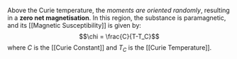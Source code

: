 Above the Curie temperature, the *moments are oriented randomly*, resulting in a **zero net magnetisation**. In this region, the substance is paramagnetic, and its [[Magnetic Susceptibility]] is given by: $$\chi = \frac{C}{T-T_C}$$where $C$ is the [[Curie Constant]] and $T_C$ is the [[Curie Temperature]].